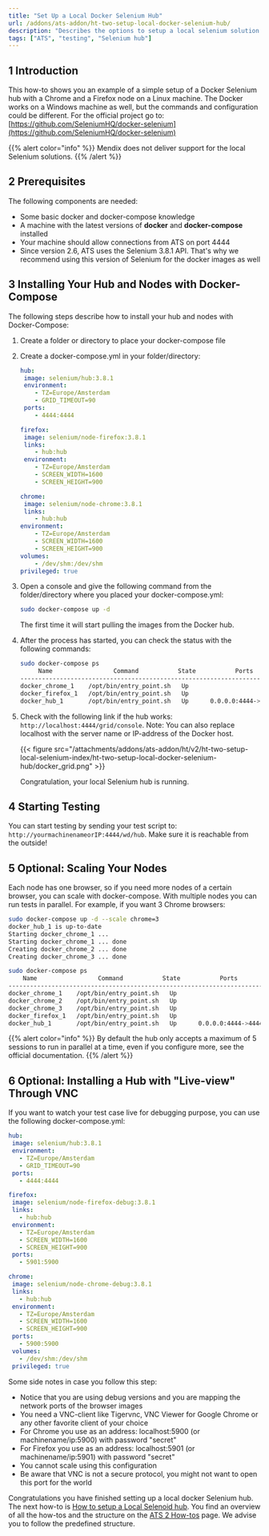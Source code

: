 ```yaml
---
title: "Set Up a Local Docker Selenium Hub"
url: /addons/ats-addon/ht-two-setup-local-docker-selenium-hub/
description: "Describes the options to setup a local selenium solution."
tags: ["ATS", "testing", "Selenium hub"]
---
```


## 1 Introduction

This how-to shows you an example of a simple setup of a Docker Selenium hub with a Chrome and a Firefox node on a Linux machine. The Docker works on a Windows machine as well, but the commands and configuration could be different. For the official project go to: [https://github.com/SeleniumHQ/docker-selenium](https://github.com/SeleniumHQ/docker-selenium)

{{% alert color="info" %}}
Mendix does not deliver support for the local Selenium solutions. 
{{% /alert %}}

## 2 Prerequisites

The following components are needed:

* Some basic docker and docker-compose knowledge
* A machine with the latest versions of **docker** and **docker-compose** installed
* Your machine should allow connections from ATS on port 4444
* Since version 2.6, ATS uses the Selenium 3.8.1 API. That's why we recommend using this version of Selenium for the docker images as well

## 3 Installing Your Hub and Nodes with Docker-Compose

The following steps describe how to install your hub and nodes with Docker-Compose:

1. Create a folder or directory to place your docker-compose file
2. Create a docker-compose.yml in your folder/directory: 

    ```yml
    hub: 
     image: selenium/hub:3.8.1
     environment:
        - TZ=Europe/Amsterdam
        - GRID_TIMEOUT=90
     ports:
        - 4444:4444
    
    firefox:
     image: selenium/node-firefox:3.8.1
     links:
        - hub:hub
     environment:
        - TZ=Europe/Amsterdam
        - SCREEN_WIDTH=1600
        - SCREEN_HEIGHT=900
    
    chrome:
     image: selenium/node-chrome:3.8.1
     links:
        - hub:hub
    environment:
        - TZ=Europe/Amsterdam
        - SCREEN_WIDTH=1600
        - SCREEN_HEIGHT=900
    volumes:
        - /dev/shm:/dev/shm
    privileged: true
    ```

3. Open a console and give the following command from the folder/directory where you placed your docker-compose.yml:

    ```bash {linenos=false}
    sudo docker-compose up -d
    ```

    The first time it will start pulling the images from the Docker hub.

4. After the process has started, you can check the status with the following commands:

    ```bash
    sudo docker-compose ps
         Name                 Command           State           Ports         
    ---------------------------------------------------------------------
    docker_chrome_1    /opt/bin/entry_point.sh   Up                            
    docker_firefox_1   /opt/bin/entry_point.sh   Up                            
    docker_hub_1       /opt/bin/entry_point.sh   Up      0.0.0.0:4444->4444/tcp
    ```

5. Check with the following link if the hub works: `http://localhost:4444/grid/console`. Note: You can also replace localhost with the server name or IP-address of the Docker host.

    {{< figure src="/attachments/addons/ats-addon/ht/v2/ht-two-setup-local-selenium-index/ht-two-setup-local-docker-selenium-hub/docker_grid.png" >}}

    Congratulation, your local Selenium hub is running.

## 4 Starting Testing

You can start testing by sending your test script to: `http://yourmachinenameorIP:4444/wd/hub`. Make sure it is reachable from the outside!

## 5 Optional: Scaling Your Nodes

Each node has one browser, so if you need more nodes of a certain browser, you can scale with docker-compose. With multiple nodes you can run tests in parallel. For example, if you want 3 Chrome browsers:

```bash
sudo docker-compose up -d --scale chrome=3
docker_hub_1 is up-to-date
Starting docker_chrome_1 ... 
Starting docker_chrome_1 ... done
Creating docker_chrome_2 ... done
Creating docker_chrome_3 ... done

sudo docker-compose ps
    Name                 Command           State           Ports         
---------------------------------------------------------------------------
docker_chrome_1    /opt/bin/entry_point.sh   Up                            
docker_chrome_2    /opt/bin/entry_point.sh   Up                            
docker_chrome_3    /opt/bin/entry_point.sh   Up                            
docker_firefox_1   /opt/bin/entry_point.sh   Up                            
docker_hub_1       /opt/bin/entry_point.sh   Up      0.0.0.0:4444->4444/tcp
```

{{% alert color="info" %}}
By default the hub only accepts a maximum of 5 sessions to run in parallel at a time, even if you configure more, see the official documentation.
{{% /alert %}}

## 6 Optional: Installing a Hub with "Live-view" Through VNC

If you want to watch your test case live for debugging purpose, you can use the following docker-compose.yml:

```yml
hub: 
 image: selenium/hub:3.8.1
 environment:
   - TZ=Europe/Amsterdam
   - GRID_TIMEOUT=90
 ports:
   - 4444:4444

firefox:
 image: selenium/node-firefox-debug:3.8.1
 links:
   - hub:hub
 environment:
   - TZ=Europe/Amsterdam
   - SCREEN_WIDTH=1600
   - SCREEN_HEIGHT=900
 ports:
   - 5901:5900

chrome:
 image: selenium/node-chrome-debug:3.8.1
 links:
   - hub:hub
 environment:
   - TZ=Europe/Amsterdam
   - SCREEN_WIDTH=1600
   - SCREEN_HEIGHT=900
 ports:
   - 5900:5900
 volumes:
   - /dev/shm:/dev/shm
 privileged: true
```

Some side notes in case you follow this step:

* Notice that you are using debug versions and you are mapping the network ports of the browser images 
* You need a VNC-client like Tigervnc, VNC Viewer for Google Chrome or any other favorite client of your choice
* For Chrome you use as an address: localhost:5900 (or machinename/ip:5900) with password "secret"
* For Firefox you use as an address: localhost:5901 (or machinename/ip:5901) with password "secret"
* You cannot scale using this configuration
* Be aware that VNC is not a secure protocol, you might not want to open this port for the world

Congratulations you have finished setting up a local docker Selenium hub. The next how-to is [How to setup a Local Selenoid hub](/addons/ats-addon/ht-two-setup-local-selenoid-hub/). You find an overview of all the how-tos and the structure on the [ATS 2 How-tos](/addons/ats-addon/ht-two/) page. We advise you to follow the predefined structure.
